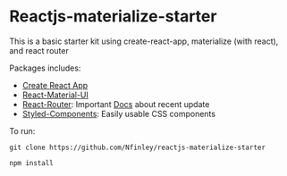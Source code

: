 # Reactjs-materialize-starter
This is a basic starter kit using create-react-app, materialize (with react), and react router

Packages includes: 
* [Create React App](https://github.com/facebookincubator/create-react-app)
* [React-Material-UI](https://github.com/callemall/material-ui)
* [React-Router](https://github.com/reacttraining/react-router): Important [Docs](https://reacttraining.com/react-router/web/example/basic) about recent update
* [Styled-Components](https://github.com/styled-components/styled-components): Easily usable CSS components


To run:

```git clone https://github.com/Nfinley/reactjs-materialize-starter ```

```npm install```
